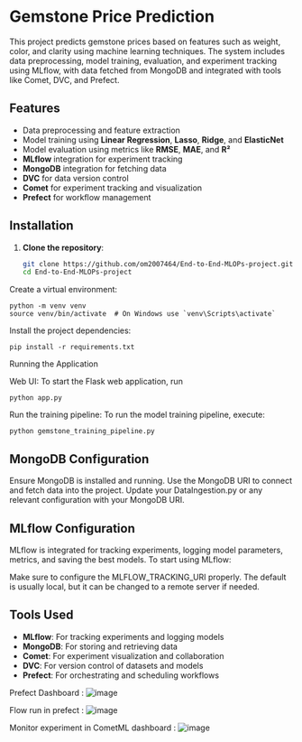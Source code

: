 # Gemstone Price Prediction

This project predicts gemstone prices based on features such as weight, color, and clarity using machine learning techniques. The system includes data preprocessing, model training, evaluation, and experiment tracking using MLflow, with data fetched from MongoDB and integrated with tools like Comet, DVC, and Prefect.

## Features

- Data preprocessing and feature extraction
- Model training using **Linear Regression**, **Lasso**, **Ridge**, and **ElasticNet**
- Model evaluation using metrics like **RMSE**, **MAE**, and **R²**
- **MLflow** integration for experiment tracking
- **MongoDB** integration for fetching data
- **DVC** for data version control
- **Comet** for experiment tracking and visualization
- **Prefect** for workflow management

## Installation

1. **Clone the repository**:
   ```bash
   git clone https://github.com/om2007464/End-to-End-MLOPs-project.git
   cd End-to-End-MLOPs-project


Create a virtual environment:

```
python -m venv venv
source venv/bin/activate  # On Windows use `venv\Scripts\activate`
```

Install the project dependencies:
```
pip install -r requirements.txt
```

Running the Application

Web UI: To start the Flask web application, run
```
python app.py
```

Run the training pipeline: To run the model training pipeline, execute:
```
python gemstone_training_pipeline.py
```
## MongoDB Configuration

Ensure MongoDB is installed and running. Use the MongoDB URI to connect and fetch data into the project. Update your DataIngestion.py or any relevant configuration with your MongoDB URI.

## MLflow Configuration

MLflow is integrated for tracking experiments, logging model parameters, metrics, and saving the best models. To start using MLflow:

Make sure to configure the MLFLOW_TRACKING_URI properly.
The default is usually local, but it can be changed to a remote server if needed.

## Tools Used

- **MLflow**: For tracking experiments and logging models  
- **MongoDB**: For storing and retrieving data  
- **Comet**: For experiment visualization and collaboration  
- **DVC**: For version control of datasets and models  
- **Prefect**: For orchestrating and scheduling workflows


Prefect Dashboard :
![image](https://github.com/user-attachments/assets/da02e7e6-7614-4b4e-8780-d4619eff9b82)


Flow run in prefect :
![image](https://github.com/user-attachments/assets/9acef5a5-e51a-439c-a572-d0e5e00bbec8)


Monitor experiment in CometML dashboard :
![image](https://github.com/user-attachments/assets/75648d6b-6ccf-4a84-8e09-6bb1a3b02586)




